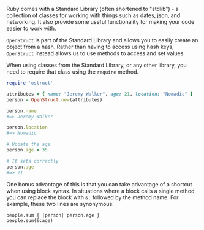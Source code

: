 Ruby comes with a Standard Library (often shortened to "stdlib") - a collection of classes for working with things such as dates, json, and networking.
It also provide some useful functionality for making your code easier to work with.

`OpenStruct` is part of the Standard Library and allows you to easily create an object from a hash. Rather than having to access using hash keys, `OpenStruct` instead allows us to use methods to access and set values.

When using classes from the Standard Library, or any other library, you need to require that class using the `require` method.

```ruby
require 'ostruct'

attributes = { name: "Jeremy Walker", age: 21, location: "Nomadic" }
person = OpenStruct.new(attributes)

person.name
#=> Jeremy Walker

person.location
#=> Nomadic

# Update the age
person.age = 35

# It sets correctly
person.age
#=> 21
```

One bonus advantage of this is that you can take advantage of a shortcut when using block syntax. In situations where a block calls a single method, you can replace the block with `&:` followed by the method name. For example, these two lines are synonymous:

```
people.sum { |person| person.age }
people.sum(&:age)
```

